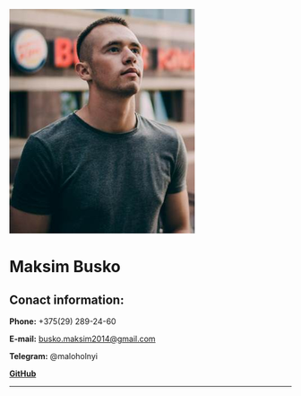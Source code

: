 ![photo](./assets/photo/image.jpg)
# Maksim Busko

## Conact information:
__Phone:__ +375(29) 289-24-60

__E-mail:__ busko.maksim2014@gmail.com

__Telegram:__ @maloholnyi

[__GitHub__](https://github.com/Makcim1997) 

--- 